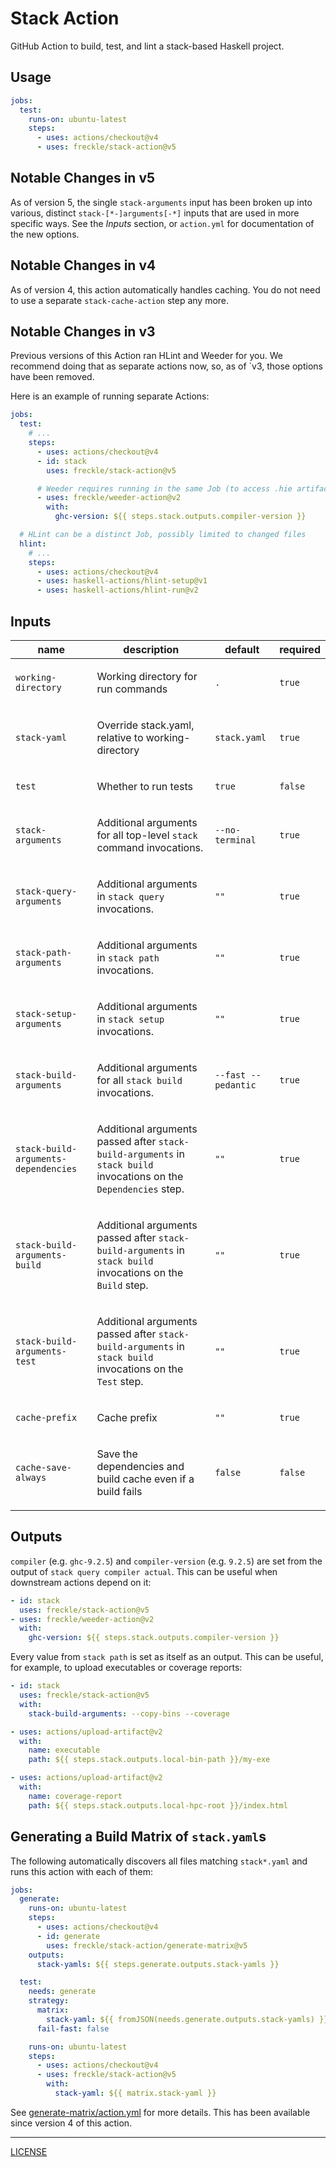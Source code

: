 # Stack Action

GitHub Action to build, test, and lint a stack-based Haskell project.

## Usage

```yaml
jobs:
  test:
    runs-on: ubuntu-latest
    steps:
      - uses: actions/checkout@v4
      - uses: freckle/stack-action@v5
```

## Notable Changes in v5

As of version 5, the single `stack-arguments` input has been broken up into
various, distinct `stack-[*-]arguments[-*]` inputs that are used in more
specific ways. See the _Inputs_ section, or `action.yml` for documentation of
the new options.

## Notable Changes in v4

As of version 4, this action automatically handles caching. You do not need to
use a separate `stack-cache-action` step any more.

## Notable Changes in v3

Previous versions of this Action ran HLint and Weeder for you. We recommend
doing that as separate actions now, so, as of `v3, those options have been
removed.

Here is an example of running separate Actions:

```yaml
jobs:
  test:
    # ...
    steps:
      - uses: actions/checkout@v4
      - id: stack
        uses: freckle/stack-action@v5

      # Weeder requires running in the same Job (to access .hie artifacts)
      - uses: freckle/weeder-action@v2
        with:
          ghc-version: ${{ steps.stack.outputs.compiler-version }}

  # HLint can be a distinct Job, possibly limited to changed files
  hlint:
    # ...
    steps:
      - uses: actions/checkout@v4
      - uses: haskell-actions/hlint-setup@v1
      - uses: haskell-actions/hlint-run@v2
```

## Inputs

<table>    <thead>        <tr>            <th>name</th>            <th>description</th>            <th>default</th>            <th>required</th>        </tr>    </thead>    <tbody>        <tr>            <td><p><code>working-directory</code></p></td>            <td><p>Working directory for run commands</p></td>            <td><p><code>.</code></p></td>            <td><p><code>true</code></p></td>        </tr>        <tr>            <td><p><code>stack-yaml</code></p></td>            <td><p>Override stack.yaml, relative to working-directory</p></td>            <td><p><code>stack.yaml</code></p></td>            <td><p><code>true</code></p></td>        </tr>        <tr>            <td><p><code>test</code></p></td>            <td><p>Whether to run tests</p></td>            <td><p><code>true</code></p></td>            <td><p><code>false</code></p></td>        </tr>        <tr>            <td><p><code>stack-arguments</code></p></td>            <td><p>Additional arguments for all top-level <code>stack</code> command invocations.</p></td>            <td><p><code>--no-terminal</code></p></td>            <td><p><code>true</code></p></td>        </tr>        <tr>            <td><p><code>stack-query-arguments</code></p></td>            <td><p>Additional arguments in <code>stack query</code> invocations.</p></td>            <td><p><code>""</code></p></td>            <td><p><code>true</code></p></td>        </tr>        <tr>            <td><p><code>stack-path-arguments</code></p></td>            <td><p>Additional arguments in <code>stack path</code> invocations.</p></td>            <td><p><code>""</code></p></td>            <td><p><code>true</code></p></td>        </tr>        <tr>            <td><p><code>stack-setup-arguments</code></p></td>            <td><p>Additional arguments in <code>stack setup</code> invocations.</p></td>            <td><p><code>""</code></p></td>            <td><p><code>true</code></p></td>        </tr>        <tr>            <td><p><code>stack-build-arguments</code></p></td>            <td><p>Additional arguments for all <code>stack build</code> invocations.</p></td>            <td><p><code>--fast --pedantic</code></p></td>            <td><p><code>true</code></p></td>        </tr>        <tr>            <td><p><code>stack-build-arguments-dependencies</code></p></td>            <td><p>Additional arguments passed after <code>stack-build-arguments</code> in <code>stack build</code> invocations on the <code>Dependencies</code> step.</p></td>            <td><p><code>""</code></p></td>            <td><p><code>true</code></p></td>        </tr>        <tr>            <td><p><code>stack-build-arguments-build</code></p></td>            <td><p>Additional arguments passed after <code>stack-build-arguments</code> in <code>stack build</code> invocations on the <code>Build</code> step.</p></td>            <td><p><code>""</code></p></td>            <td><p><code>true</code></p></td>        </tr>        <tr>            <td><p><code>stack-build-arguments-test</code></p></td>            <td><p>Additional arguments passed after <code>stack-build-arguments</code> in <code>stack build</code> invocations on the <code>Test</code> step.</p></td>            <td><p><code>""</code></p></td>            <td><p><code>true</code></p></td>        </tr>        <tr>            <td><p><code>cache-prefix</code></p></td>            <td><p>Cache prefix</p></td>            <td><p><code>""</code></p></td>            <td><p><code>true</code></p></td>        </tr>        <tr>            <td><p><code>cache-save-always</code></p></td>            <td><p>Save the dependencies and build cache even if a build fails</p></td>            <td><p><code>false</code></p></td>            <td><p><code>false</code></p></td>        </tr>    </tbody></table>

## Outputs

`compiler` (e.g. `ghc-9.2.5`) and `compiler-version` (e.g. `9.2.5`) are set from
the output of `stack query compiler actual`. This can be useful when downstream
actions depend on it:

```yaml
- id: stack
  uses: freckle/stack-action@v5
- uses: freckle/weeder-action@v2
  with:
    ghc-version: ${{ steps.stack.outputs.compiler-version }}
```

Every value from `stack path` is set as itself as an output. This can be useful,
for example, to upload executables or coverage reports:

```yaml
- id: stack
  uses: freckle/stack-action@v5
  with:
    stack-build-arguments: --copy-bins --coverage

- uses: actions/upload-artifact@v2
  with:
    name: executable
    path: ${{ steps.stack.outputs.local-bin-path }}/my-exe

- uses: actions/upload-artifact@v2
  with:
    name: coverage-report
    path: ${{ steps.stack.outputs.local-hpc-root }}/index.html
```

## Generating a Build Matrix of `stack.yaml`s

The following automatically discovers all files matching `stack*.yaml` and runs
this action with each of them:

```yaml
jobs:
  generate:
    runs-on: ubuntu-latest
    steps:
      - uses: actions/checkout@v4
      - id: generate
        uses: freckle/stack-action/generate-matrix@v5
    outputs:
      stack-yamls: ${{ steps.generate.outputs.stack-yamls }}

  test:
    needs: generate
    strategy:
      matrix:
        stack-yaml: ${{ fromJSON(needs.generate.outputs.stack-yamls) }}
      fail-fast: false

    runs-on: ubuntu-latest
    steps:
      - uses: actions/checkout@v4
      - uses: freckle/stack-action@v5
        with:
          stack-yaml: ${{ matrix.stack-yaml }}
```

See [generate-matrix/action.yml](./generate-matrix/action.yml) for more details.
This has been available since version 4 of this action.

---

[LICENSE](./LICENSE)

